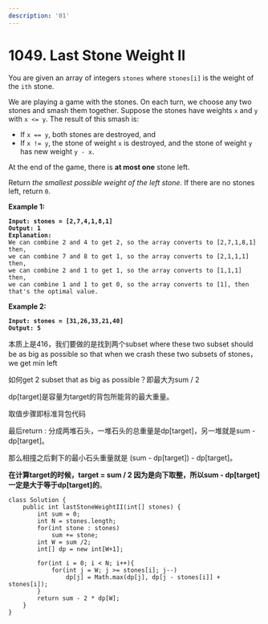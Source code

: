 ```yaml
---
description: '01'
---
```


# 1049. Last Stone Weight II

You are given an array of integers `stones` where `stones[i]` is the weight of the `ith` stone.

We are playing a game with the stones. On each turn, we choose any two stones and smash them together. Suppose the stones have weights `x` and `y` with `x <= y`. The result of this smash is:

* If `x == y`, both stones are destroyed, and
* If `x != y`, the stone of weight `x` is destroyed, and the stone of weight `y` has new weight `y - x`.

At the end of the game, there is **at most one** stone left.

Return _the smallest possible weight of the left stone_. If there are no stones left, return `0`.

&#x20;

**Example 1:**

<pre><code><strong>Input: stones = [2,7,4,1,8,1]
</strong><strong>Output: 1
</strong><strong>Explanation:
</strong>We can combine 2 and 4 to get 2, so the array converts to [2,7,1,8,1] then,
we can combine 7 and 8 to get 1, so the array converts to [2,1,1,1] then,
we can combine 2 and 1 to get 1, so the array converts to [1,1,1] then,
we can combine 1 and 1 to get 0, so the array converts to [1], then that's the optimal value.
</code></pre>

**Example 2:**

<pre><code><strong>Input: stones = [31,26,33,21,40]
</strong><strong>Output: 5
</strong></code></pre>

&#x20;本质上是416，我们要做的是找到两个subset where these two subset should be as big as possible so that when we crash these two subsets of stones， we get min left

如何get 2 subset that as big as possible？即最大为sum / 2

dp\[target]是容量为target的背包所能背的最大重量。

取值步骤即标准背包代码

最后return : 分成两堆石头，一堆石头的总重量是dp\[target]，另一堆就是sum - dp\[target]。

那么相撞之后剩下的最小石头重量就是 (sum - dp\[target]) - dp\[target]。



**在计算target的时候，target = sum / 2 因为是向下取整，所以sum - dp\[target] 一定是大于等于dp\[target]的**。



```
class Solution {
    public int lastStoneWeightII(int[] stones) {
        int sum = 0;
        int N = stones.length;
        for(int stone : stones)
            sum += stone;
        int W = sum /2;
        int[] dp = new int[W+1];
        
        for(int i = 0; i < N; i++){
            for(int j = W; j >= stones[i]; j--)
                dp[j] = Math.max(dp[j], dp[j - stones[i]] + stones[i]);
        }
        return sum - 2 * dp[W];
    }
}
```
